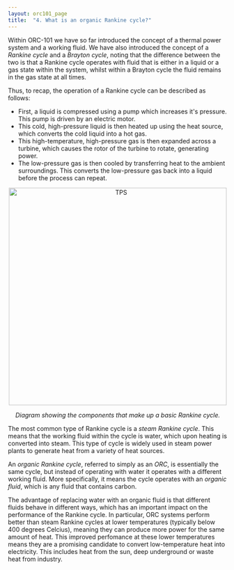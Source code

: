 ```yaml
---
layout: orc101_page
title:  "4. What is an organic Rankine cycle?"
---
```


Within ORC-101 we have so far introduced the concept of a thermal power system and a working fluid. We have also introduced the concept of a *Rankine cycle* and a *Brayton cycle*, noting that the difference between the two is that a Rankine cycle operates with fluid that is either in a liquid or a gas state within the system, whilst within a Brayton cycle the fluid remains in the gas state at all times.

Thus, to recap, the operation of a Rankine cycle can be described as follows:
* First, a liquid is compressed using a pump which increases it's pressure. This pump is driven by an electric motor.
* This cold, high-pressure liquid is then heated up using the heat source, which converts the cold liquid into a hot gas.
* This high-temperature, high-pressure gas is then expanded across a turbine, which causes the rotor of the turbine to rotate, generating power.
* The low-pressure gas is then cooled by transferring heat to the ambient surroundings. This converts the low-pressure gas back into a liquid before the process can repeat.

<div style="text-align:center">
	<img src="{{site.baseurl}}/assets/components.png" alt="TPS" style="width:500px;" />
	<p><i>Diagram showing the components that make up a basic Rankine cycle.</i></p>
</div>

The most common type of Rankine cycle is a *steam Rankine cycle*. This means that the working fluid within the cycle is water, which upon heating is converted into steam. This type of cycle is widely used in steam power plants to generate heat from a variety of heat sources.

An *organic Rankine cycle*, referred to simply as an *ORC*, is essentially the same cycle, but instead of operating with water it operates with a different working fluid. More specifically, it means the cycle operates with an *organic fluid*, which is any fluid that contains carbon. 

The advantage of replacing water with an organic fluid is that different fluids behave in different ways, which has an important impact on the performance of the Rankine cycle. In particular, ORC systems perform better than steam Rankine cycles at lower temperatures (typically below 400 degrees Celcius), meaning they can produce more power for the same amount of heat. This improved perfomance at these lower temperatures means they are a promising candidate to convert low-temperature heat into electricity. This includes heat from the sun, deep underground or waste heat from industry.
